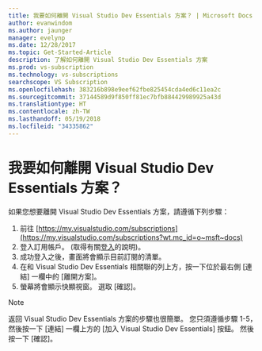 ```yaml
---
title: 我要如何離開 Visual Studio Dev Essentials 方案？ | Microsoft Docs
author: evanwindom
ms.author: jaunger
manager: evelynp
ms.date: 12/28/2017
ms.topic: Get-Started-Article
description: 了解如何離開 Visual Studio Dev Essentials 方案
ms.prod: vs-subscription
ms.technology: vs-subscriptions
searchscope: VS Subscription
ms.openlocfilehash: 383216b898e9eef62fbe825454cda4ed6c11ea2c
ms.sourcegitcommit: 37144589d9f850ff81ec7bfb884429989925a43d
ms.translationtype: HT
ms.contentlocale: zh-TW
ms.lasthandoff: 05/19/2018
ms.locfileid: "34335862"
---
```

# <a name="how-do-i-leave-the-visual-studio-dev-essentials-program"></a>我要如何離開 Visual Studio Dev Essentials 方案？ 

如果您想要離開 Visual Studio Dev Essentials 方案，請遵循下列步驟：

1. 前往 [https://my.visualstudio.com/subscriptions](https://my.visualstudio.com/subscriptions?wt.mc_id=o~msft~docs)
2. 登入訂用帳戶。  (取得有關[登入](signing-in.md)的說明)。
3. 成功登入之後，畫面將會顯示目前訂閱的清單。
4. 在和 Visual Studio Dev Essentials 相關聯的列上方，按一下位於最右側 [連結] 一欄中的 [離開方案]。
5. 螢幕將會顯示快顯視窗。 選取 [確認]。 

> [!NOTE]  
> 返回 Visual Studio Dev Essentials 方案的步驟也很簡單。  您只須遵循步驟 1-5，然後按一下 [連結] 一欄上方的 [加入 Visual Studio Dev Essentials] 按鈕。 然後按一下 [確認]。  


